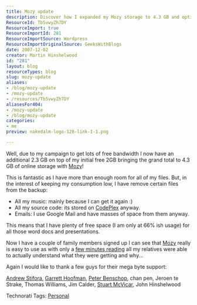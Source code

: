 ```yaml
---
title: Mozy update
description: Discover how I expanded my Mozy storage to 4.3 GB and optimized my backup strategy. Learn tips for efficient online storage management!
ResourceId: Tb5vwyZh7DY
ResourceImport: true
ResourceImportId: 281
ResourceImportSource: Wordpress
ResourceImportOriginalSource: GeeksWithBlogs
date: 2007-12-02
creator: Martin Hinshelwood
id: "281"
layout: blog
resourceTypes: blog
slug: mozy-update
aliases:
- /blog/mozy-update
- /mozy-update
- /resources/Tb5vwyZh7DY
aliasesFor404:
- /mozy-update
- /blog/mozy-update
categories:
- me
preview: nakedalm-logo-128-link-1-1.png

---
```

Well, due to my campaign to get lots of free bandwidth I now have an additional 2.3 GB on top of my initial free 2GB bringing the grand total to 4.3 GB of online storage with [Mozy](https://mozy.com/?code=8R96AG)!

This is fantastic as I have more than enough room for all of my files. But, in the interest of keeping my consumption low, I have remove certain files from the backup:

- All my music: mainly because I can get it again :)
- All my source code: its stored on [CodePlex](http://www.codeplex.com "CodePlex") anyway.
- Emails: I use Google Mail and have masses of space from them anyway.

This means that I have plenty of free space (I am only at 66% ish usage) for all those word docs and presentations.

Now I have a couple of family members signed up I can see that [Mozy](https://mozy.com/?code=8R96AG) really is easy to use as with only a [few minutes reading](https://mozy.com/support) all my relatives were able to actually understand what they were getting and why...

Again I would like to thank a few guys for their mega byte support:

[Andrew Stifora](http://stifora.com/), [Garrett Hoofman](http://geekswithblogs.net/gambit_sunob/Default.aspx), [Peter Benschop](http://www.linkedin.com/pub/2/56A/667), chan pen, Jeroen te Strake, Thomas Williams, Jim Calder, [Stuart McVicar](http://stuartmcvicar.net/2007/08/26/charging-membership-for-forums/), John Hinshelwood

Technorati Tags: [Personal](http://technorati.com/tags/Personal)
